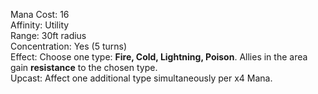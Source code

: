 Mana Cost: 16  
Affinity: Utility  
Range: 30ft radius  
Concentration: Yes (5 turns)  
Effect: Choose one type: **Fire, Cold, Lightning, Poison**. Allies in the area gain **resistance** to the chosen type.  
Upcast: Affect one additional type simultaneously per x4 Mana.
